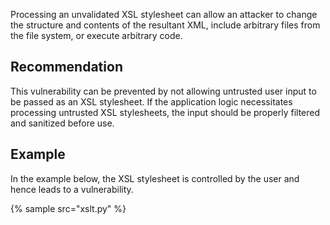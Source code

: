 Processing an unvalidated XSL stylesheet can allow an attacker to change the structure and contents of the resultant XML, include arbitrary files from the file system, or execute arbitrary code.


## Recommendation
This vulnerability can be prevented by not allowing untrusted user input to be passed as an XSL stylesheet. If the application logic necessitates processing untrusted XSL stylesheets, the input should be properly filtered and sanitized before use.


## Example
In the example below, the XSL stylesheet is controlled by the user and hence leads to a vulnerability.

{% sample src="xslt.py" %}
